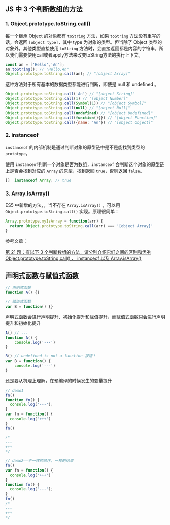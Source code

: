 ## JS 中 3 个判断数组的方法

### 1. Object.prototype.toString.call()

每一个继承 Object 的对象都有 `toString` 方法，如果 `toString` 方法没有重写的话，会返回 `[object type]`，其中 type 为对象的类型。但当除了 Object 类型的对象外，其他类型直接使用 `toString` 方法时，会直接返回都是内容的字符串，所以我们需要使用call或者apply方法来改变toString方法的执行上下文。

```js
const an = ['Hello','An'];
an.toString(); // "Hello,An"
Object.prototype.toString.call(an); // "[object Array]"
```

这种方法对于所有基本的数据类型都能进行判断，即使是 null 和 undefined 。

```js
Object.prototype.toString.call('An') // "[object String]"
Object.prototype.toString.call(1) // "[object Number]"
Object.prototype.toString.call(Symbol(1)) // "[object Symbol]"
Object.prototype.toString.call(null) // "[object Null]"
Object.prototype.toString.call(undefined) // "[object Undefined]"
Object.prototype.toString.call(function(){}) // "[object Function]"
Object.prototype.toString.call({name: 'An'}) // "[object Object]"
```

### 2. instanceof

`instanceof` 的内部机制是通过判断对象的原型链中是不是能找到类型的 `prototype`。

使用 `instanceof`判断一个对象是否为数组，`instanceof` 会判断这个对象的原型链上是否会找到对应的 `Array` 的原型，找到返回 `true`，否则返回 `false`。

```js
[]  instanceof Array; // true
```

### 3. Array.isArray()

ES5 中新增的方法，，当不存在 `Array.isArray()` ，可以用 `Object.prototype.toString.call()` 实现。原理很简单：

``` js
Array.prototype.myIsArray = function(arr) {
  return Object.prototype.toString.call(arr) === '[object Array]'
}
```

参考文章：

[第 21 题：有以下 3 个判断数组的方法，请分别介绍它们之间的区别和优劣Object.prototype.toString.call() 、 instanceof 以及 Array.isArray() ](https://github.com/Advanced-Frontend/Daily-Interview-Question/issues/23)

## 声明式函数与赋值式函数

``` js
// 声明式函数
function A() {}

// 赋值式函数
var B = function() {}
```

声明式函数会进行声明提升、初始化提升和赋值提升，而赋值式函数只会进行声明提升和初始化提升

``` js
A() // ---
function A() {
    console.log('---')
}

B()	// undefined is not a function 报错！
var B = function() {
    console.log('---')
}
```

还是要从机理上理解，在预编译的时候发生的变量提升

``` js
// demo1
fn()
function fn() {
  console.log('---');
}
var fn = function() {
  console.log('+++')
}
fn()

/*
---
+++
*/

// demo2——不一样的顺序，一样的结果
fn()
var fn = function() {
  console.log('+++')
}
function fn() {
  console.log('---');
}
fn()
/*
---
+++
*/
```

